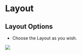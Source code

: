 # Layout

## Layout Options

* Choose the Layout as you wish.

![](http://transvelo.github.io/unicase/docs/images/theme-options-layout.png)
